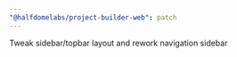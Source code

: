 ```yaml
---
"@halfdomelabs/project-builder-web": patch
---
```


Tweak sidebar/topbar layout and rework navigation sidebar
